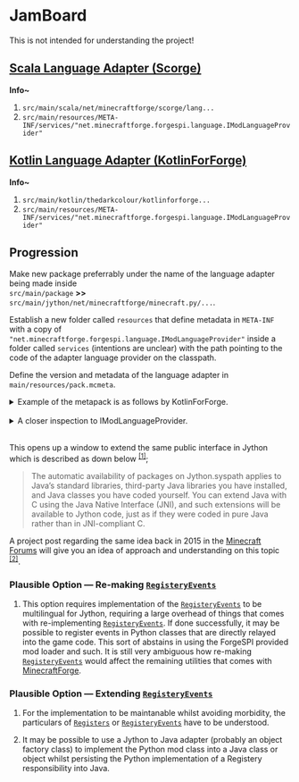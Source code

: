 # JamBoard

This is not intended for understanding the project!

## [Scala Language Adapter (Scorge)](https://github.com/MinecraftForge/Scorge)

**Info~**

1. `src/main/scala/net/minecraftforge/scorge/lang...`
2. `src/main/resources/META-INF/services/"net.minecraftforge.forgespi.language.IModLanguageProvider"`

## [Kotlin Language Adapter (KotlinForForge)](https://github.com/thedarkcolour/KotlinForForge)

**Info~**

1. `src/main/kotlin/thedarkcolour/kotlinforforge...`
2. `src/main/resources/META-INF/services/"net.minecraftforge.forgespi.language.IModLanguageProvider"`

## Progression

Make new package preferrably under the name of the language adapter being made inside<br> `src/main/package` **>>** `src/main/jython/net/minecraftforge/minecraft.py/...`.

Establish a new folder called `resources` that define metadata in `META-INF` with a copy of `"net.minecraftforge.forgespi.language.IModLanguageProvider"` inside a folder called `services` (intentions are unclear) with the path pointing to the code of the adapter language provider on the classpath.

Define the version and metadata of the language adapter in `main/resources/pack.mcmeta`.

<details>
<summary>
Example of the metapack is as follows by KotlinForForge.<br><br>
</summary>

```mcmeta
{
  "pack": {
    "description": "Kotlin for Forge resources",
    "pack_format": 4
  }
}
```

Here we see examples of the IModLanguageProvider that lives inside the services folder to be loaded.

```java
// inside Scorge // net.minecraftforge.forgespi.language.IModLanguageProvider

net.minecraftforge.scorge.lang.ScorgeModLanguageProvider

// inside KotlinForForge // net.minecraftforge.forgespi.language.IModLanguageProvider
thedarkcolour.kotlinforforge.KotlinLanguageProvider
```

<br>
</details>

<details>
<summary>
A closer inspection to IModLanguageProvider.
</summary>

It provides [an interface](../ForgeSPI-4.0/src/main/forgespi/language/IModLanguageProvider.java) attached below for loading _xyz_. Read more about the LifeCycleEvents [here](https://mcforge.readthedocs.io/en/1.16.x/concepts/lifecycle/).

```java
package net.minecraftforge.forgespi.language;

import java.util.function.Consumer;
import java.util.function.Supplier;

/**
 * Loaded as a ServiceLoader, from the classpath. ExtensionPoint are loaded from
 * the mods directory, with the FMLTpe META-INF of LANGPROVIDER.
 *
 * Version data is read from the manifest's implementation version.
 */
public interface IModLanguageProvider
{
    String name();

    Consumer<ModFileScanData> getFileVisitor();

    <R extends ILifecycleEvent<R>> void consumeLifecycleEvent(Supplier<R> consumeEvent);

    interface IModLanguageLoader {
        <T> T loadMod(IModInfo info, ClassLoader modClassLoader, ModFileScanData modFileScanResults);
    }
}
```

</details><br>

This opens up a window to extend the same public interface in Jython which is described as down below <sup>[[1]](https://www.oreilly.com/library/view/python-in-a/0596100469/ch26.html)</sup>;

> The automatic availability of packages on Jython.syspath applies to Java’s standard libraries, third-party Java libraries you have installed, and Java classes you have coded yourself. You can extend Java with C using the Java Native Interface (JNI), and such extensions will be available to Jython code, just as if they were coded in pure Java rather than in JNI-compliant C.

A project post regarding the same idea back in 2015 in the [Minecraft Forums](https://www.minecraftforum.net/) will give you an idea of approach and understanding on this topic <sup>[[2]](https://www.minecraftforum.net/forums/mapping-and-modding-java-edition/minecraft-mods/modification-development/2532785-jython-for-modding)</sup>.

### Plausible Option — Re-making [`RegisteryEvents`](https://mcforge.readthedocs.io/en/1.16.x/concepts/registries/#register-events)

1. This option requires implementation of the [`RegisteryEvents`](https://mcforge.readthedocs.io/en/1.16.x/concepts/registries/#register-events) to be multilingual for Jython, requiring a large overhead of things that comes with re-implementing [`RegisteryEvents`](https://mcforge.readthedocs.io/en/1.16.x/concepts/registries/#register-events). If done successfully, it may be possible to register events in Python classes that are directly relayed into the game code. This sort of abstains in using the ForgeSPI provided mod loader and such. It is still very ambiguous how re-making [`RegisteryEvents`](https://mcforge.readthedocs.io/en/1.16.x/concepts/registries/#register-events) would affect the remaining utilities that comes with [MinecraftForge](https://github.com/MinecraftForge/MinecraftForge).

### Plausible Option — Extending [`RegisteryEvents`](https://mcforge.readthedocs.io/en/1.16.x/concepts/registries/#register-events)

1. For the implementation to be maintanable whilst avoiding morbidity, the particulars of [`Registers`](https://mcforge.readthedocs.io/en/1.16.x/concepts/registries/) or [`RegisteryEvents`](https://mcforge.readthedocs.io/en/1.16.x/concepts/registries/#register-events) have to be understood.

2. It may be possible to use a Jython to Java adapter (probably an object factory class) to implement the Python mod class into a Java class or object whilst persisting the Python implementation of a Registery responsibility into Java.
